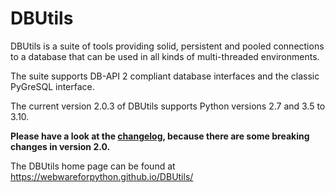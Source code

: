 DBUtils
=======

DBUtils is a suite of tools providing solid, persistent and pooled connections
to a database that can be used in all kinds of multi-threaded environments.

The suite supports DB-API 2 compliant database interfaces
and the classic PyGreSQL interface.

The current version 2.0.3 of DBUtils supports Python versions 2.7 and 3.5 to 3.10.

**Please have a look at the [changelog](https://webwareforpython.github.io/DBUtils/changelog.html), because there are some breaking changes in version 2.0.**

The DBUtils home page can be found at https://webwareforpython.github.io/DBUtils/
